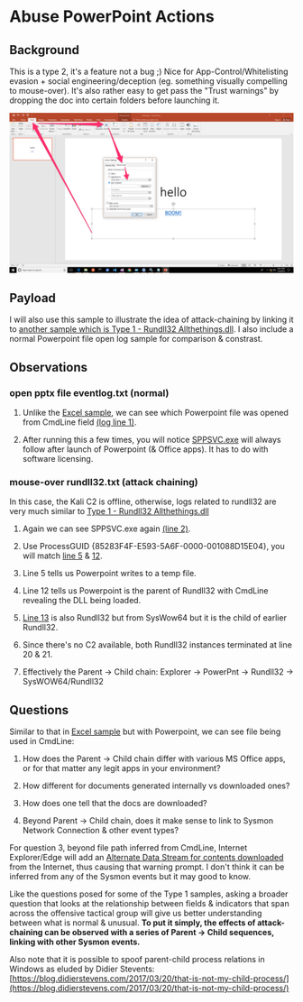# Abuse PowerPoint Actions

## Background
This is a type 2, it's a feature not a bug ;) Nice for App-Control/Whitelisting evasion + social engineering/deception (eg. something visually compelling to mouse-over). It's also rather easy to get pass the "Trust warnings" by dropping the doc into certain folders before launching it.

![](addaction.png)

## Payload
I will also use this sample to illustrate the idea of attack-chaining by linking it to [another sample which is Type 1 - Rundll32 Allthethings.dll](https://github.com/jymcheong/SysmonResources/tree/master/6.%20Sample%20Data/stage%202%20(Get%20In)/2.%20run%20payloads/(Type%201)%20Allthethings.dll%20with%20rundll32). I also include a normal Powerpoint file open log sample for comparison & constrast.

## Observations

### open pptx file eventlog.txt (normal)
1. Unlike the [Excel sample](https://github.com/jymcheong/SysmonResources/tree/master/6.%20Sample%20Data/stage%202%20(Get%20In)/2.%20run%20payloads/(Type%202)%20Abuse%20MS%20Excel%20DDE), we can see which Powerpoint file was opened from CmdLine field [(log line 1)](https://github.com/jymcheong/SysmonResources/blob/9ee273f2f237f727bf1bf54d9459d539bef21c08/6.%20Sample%20Data/stage%202%20(Get%20In)/2.%20run%20payloads/(Type%202)%20Abuse%20MS%20PPT%20Mouse-over%20Action/open%20pptx%20file%20eventlog.txt#L1).

2. After running this a few times, you will notice [SPPSVC.exe](https://www.bleepingcomputer.com/startups/sppsvc.exe-25807.html) will always follow after launch of Powerpoint (& Office apps). It has to do with software licensing.

### mouse-over rundll32.txt (attack chaining)
In this case, the Kali C2 is offline, otherwise, logs related to rundll32 are very much similar to [Type 1 - Rundll32 Allthethings.dll](https://github.com/jymcheong/SysmonResources/tree/master/6.%20Sample%20Data/stage%202%20(Get%20In)/2.%20run%20payloads/(Type%201)%20Allthethings.dll%20with%20rundll32)

1. Again we can see SPPSVC.exe again [(line 2)](https://github.com/jymcheong/SysmonResources/blob/0f7dcae09c7a20d62f7fba320351e317d75084ed/6.%20Sample%20Data/stage%202%20(Get%20In)/2.%20run%20payloads/(Type%202)%20Abuse%20MS%20PPT%20Mouse-over%20Action/mouse-over%20rundll32%20eventlog.txt#L2).

2. Use ProcessGUID {85283F4F-E593-5A6F-0000-001088D15E04}, you will match [line 5](https://github.com/jymcheong/SysmonResources/blob/0f7dcae09c7a20d62f7fba320351e317d75084ed/6.%20Sample%20Data/stage%202%20(Get%20In)/2.%20run%20payloads/(Type%202)%20Abuse%20MS%20PPT%20Mouse-over%20Action/mouse-over%20rundll32%20eventlog.txt#L5) & [12](https://github.com/jymcheong/SysmonResources/blob/0f7dcae09c7a20d62f7fba320351e317d75084ed/6.%20Sample%20Data/stage%202%20(Get%20In)/2.%20run%20payloads/(Type%202)%20Abuse%20MS%20PPT%20Mouse-over%20Action/mouse-over%20rundll32%20eventlog.txt#L12).

3. Line 5 tells us Powerpoint writes to a temp file.
4. Line 12 tells us Powerpoint is the parent of Rundll32 with CmdLine revealing the DLL being loaded.
5. [Line 13](https://github.com/jymcheong/SysmonResources/blob/0f7dcae09c7a20d62f7fba320351e317d75084ed/6.%20Sample%20Data/stage%202%20(Get%20In)/2.%20run%20payloads/(Type%202)%20Abuse%20MS%20PPT%20Mouse-over%20Action/mouse-over%20rundll32%20eventlog.txt#L13) is also Rundll32 but from SysWow64 but it is the child of earlier Rundll32.
6. Since there's no C2 available, both Rundll32 instances terminated at line 20 & 21.
7. Effectively the Parent -> Child chain: Explorer -> PowerPnt -> Rundll32 -> SysWOW64/Rundll32

## Questions
Similar to that in [Excel sample](https://github.com/jymcheong/SysmonResources/tree/master/6.%20Sample%20Data/stage%202%20(Get%20In)/2.%20run%20payloads/(Type%202)%20Abuse%20MS%20Excel%20DDE) but with Powerpoint, we can see file being used in CmdLine:

1. How does the Parent -> Child chain differ with various MS Office apps, or for that matter any legit apps in your environment?

2. How different for documents generated internally vs downloaded ones?

3. How does one tell that the docs are downloaded?

4. Beyond Parent -> Child chain, does it make sense to link to Sysmon Network Connection & other event types?

For question 3, beyond file path inferred from CmdLine, Internet Explorer/Edge will add an [Alternate Data Stream for contents downloaded](https://stackoverflow.com/questions/4496697/what-is-zone-identifier) from the Internet, thus causing that warning prompt. I don't think it can be inferred from any of the Sysmon events but it may good to know.

Like the questions posed for some of the Type 1 samples, asking a broader question that looks at the relationship between fields & indicators that span across the offensive tactical group will give us better understanding between what is normal & unusual. **To put it simply, the effects of attack-chaining can be observed with a series of Parent -> Child sequences, linking with other Sysmon events.**

Also note that it is possible to spoof parent-child process relations in Windows as eluded by Didier Stevents: [https://blog.didierstevens.com/2017/03/20/that-is-not-my-child-process/](https://blog.didierstevens.com/2017/03/20/that-is-not-my-child-process/)